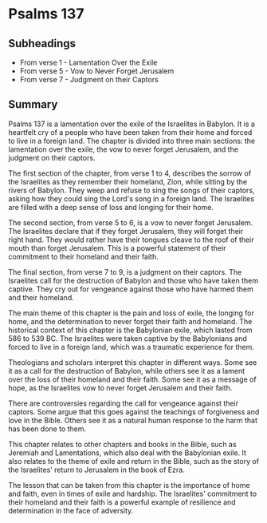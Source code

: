 # Psalms 137

## Subheadings

* From verse 1 - Lamentation Over the Exile
* From verse 5 - Vow to Never Forget Jerusalem
* From verse 7 - Judgment on their Captors

## Summary

Psalms 137 is a lamentation over the exile of the Israelites in Babylon. It is a heartfelt cry of a people who have been taken from their home and forced to live in a foreign land. The chapter is divided into three main sections: the lamentation over the exile, the vow to never forget Jerusalem, and the judgment on their captors.

The first section of the chapter, from verse 1 to 4, describes the sorrow of the Israelites as they remember their homeland, Zion, while sitting by the rivers of Babylon. They weep and refuse to sing the songs of their captors, asking how they could sing the Lord's song in a foreign land. The Israelites are filled with a deep sense of loss and longing for their home.

The second section, from verse 5 to 6, is a vow to never forget Jerusalem. The Israelites declare that if they forget Jerusalem, they will forget their right hand. They would rather have their tongues cleave to the roof of their mouth than forget Jerusalem. This is a powerful statement of their commitment to their homeland and their faith.

The final section, from verse 7 to 9, is a judgment on their captors. The Israelites call for the destruction of Babylon and those who have taken them captive. They cry out for vengeance against those who have harmed them and their homeland.

The main theme of this chapter is the pain and loss of exile, the longing for home, and the determination to never forget their faith and homeland. The historical context of this chapter is the Babylonian exile, which lasted from 586 to 539 BC. The Israelites were taken captive by the Babylonians and forced to live in a foreign land, which was a traumatic experience for them.

Theologians and scholars interpret this chapter in different ways. Some see it as a call for the destruction of Babylon, while others see it as a lament over the loss of their homeland and their faith. Some see it as a message of hope, as the Israelites vow to never forget Jerusalem and their faith.

There are controversies regarding the call for vengeance against their captors. Some argue that this goes against the teachings of forgiveness and love in the Bible. Others see it as a natural human response to the harm that has been done to them.

This chapter relates to other chapters and books in the Bible, such as Jeremiah and Lamentations, which also deal with the Babylonian exile. It also relates to the theme of exile and return in the Bible, such as the story of the Israelites' return to Jerusalem in the book of Ezra.

The lesson that can be taken from this chapter is the importance of home and faith, even in times of exile and hardship. The Israelites' commitment to their homeland and their faith is a powerful example of resilience and determination in the face of adversity.